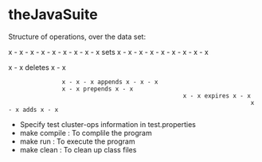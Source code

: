 theJavaSuite
============

Structure of operations, over the data set:

x - x - x - x - x - x - x - x - x sets x - x - x - x - x - x - x - x - x

x - x deletes x - x

                   x - x - x appends x - x - x
                   x - x prepends x - x
                                                     x - x expires x - x
                                                                        x - x adds x - x



- Specify test cluster-ops information in test.properties
- make compile : To complile the program
- make run : To execute the program
- make clean : To clean up class files
